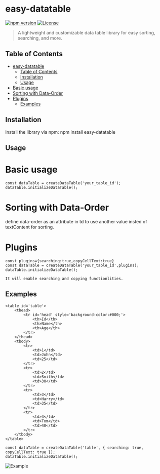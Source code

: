 # easy-datatable

[![npm version](https://img.shields.io/npm/v/easy-datatable.svg)](https://www.npmjs.com/package/easy-datatable)
[![License](https://img.shields.io/npm/l/easy-datatable.svg)](https://opensource.org/licenses/MIT)

> A lightweight and customizable data table library for easy sorting, searching, and more.

## Table of Contents

- [easy-datatable](#easy-datatable)
  - [Table of Contents](#table-of-contents)
  - [Installation](#installation)
  - [Usage](#usage)
- [Basic usage](#basic-usage)
- [Sorting with Data-Order](#sorting-with-data-order)
- [Plugins](#plugins)
  - [Examples](#examples)

## Installation

Install the library via npm: npm install easy-datatable

## Usage

# Basic usage

    const dataTable = createDataTable('your_table_id');
    dataTable.initializeDataTable();

# Sorting with Data-Order

define data-order as an attribute in td to use another value insted of textContent for sorting.

# Plugins

    const plugins={searching:true,copyCellText:true}
    const dataTable = createDataTable('your_table_id',plugins);
    dataTable.initializeDataTable();

    It will enable searching and copying functionlities.

## Examples

    <table id='table'>
        <thead>
            <tr id='head' style='background-color:#000;'>
                <th>Id</th>
                <th>Name</th>
                <th>Age</th>
            </tr>
        </thead>
        <tbody>
            <tr>
                <td>1</td>
                <td>John</td>
                <td>25</td>
            </tr>
            <tr>
                <td>2</td>
                <td>Smith</td>
                <td>30</td>
            </tr>
            <tr>
                <td>3</td>
                <td>Harry</td>
                <td>35</td>
            </tr>
            <tr>
                <td>4</td>
                <td>Tom</td>
                <td>40</td>
            </tr>
        </tbody>
    </table>

    const dataTable = createDataTable('table', { searching: true, copyCellText: true });
    dataTable.initializeDataTable();

![Example](https://i.ibb.co/F7DvsTw/Screenshot-2024-02-06-000420.png)

```

```
